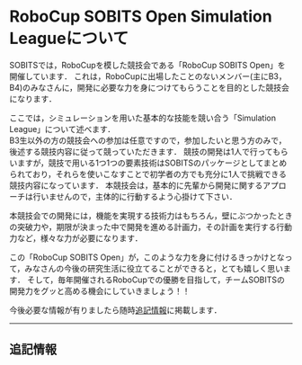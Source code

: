 # **RoboCup SOBITS Open Simulation Leagueについて**

SOBITSでは，RoboCupを模した競技会である「RoboCup SOBITS Open」を開催しています．
これは，RoboCupに出場したことのないメンバー(主にB3，B4)のみなさんに，開発に必要な力を身につけてもらうことを目的とした競技会になります．

ここでは，シミュレーションを用いた基本的な技能を競い合う「Simulation League」について述べます．  
B3生以外の方の競技会への参加は任意ですので，参加したいと思う方のみで，後述する競技内容に従って競っていただきます．
競技の開発は1人で行ってもらいますが，競技で用いる1つ1つの要素技術はSOBITSのパッケージとしてまとめられており，それらを使いこなすことで初学者の方でも充分に1人で挑戦できる競技内容になっています．
本競技会は，基本的に先輩から開発に関するアプローチは行いませんので，主体的に行動するよう心掛けて下さい．

本競技会での開発には，機能を実現する技術力はもちろん，壁にぶつかったときの突破力や，期限が決まった中で開発を進める計画力，その計画を実行する行動力など，様々な力が必要になります．

この「RoboCup SOBITS Open」が，このような力を身に付けるきっかけとなって，みなさんの今後の研究生活に役立てることができると，とても嬉しく思います．
そして，毎年開催されるRoboCupでの優勝を目指して，チームSOBITSの開発力をグッと高める機会にしていきましょう！！

今後必要な情報が有りましたら随時<a href="#追記情報">追記情報</a>に掲載します．


---

## 追記情報






